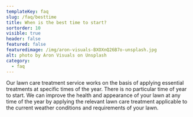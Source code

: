 ```yaml
---
templateKey: faq
slug: /faq/besttime
title: When is the best time to start?
sortorder: 10
visible: true
header: false
featured: false
featuredimage: /img/aron-visuals-BXOXnQ26B7o-unsplash.jpg
alt: photo by Aron Visuals on Unsplash
category:
  - faq
---
```


Our lawn care treatment service works on the basis of applying essential
treatments at specific times of the year. There is no particular time of year to
start. We can improve the health and appearance of your lawn at any time of the
year by applying the relevant lawn care treatment applicable to the current
weather conditions and requirements of your lawn.
